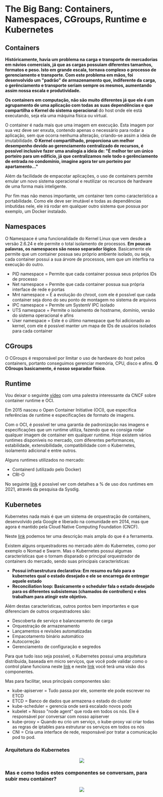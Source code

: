 # The Big Bang: Containers, Namespaces, CGroups, Runtime e Kubernetes

## Containers

**Históricamente, havia um problema na carga e transporte de mercadorias em návios comerciais, já que as cargas possuiam diferentes tamanhos, formatos e peso. Isto em grande escala, tornava complexo o processo de gerenciamento e transporte. Com este problema em mãos, foi desenvolvido um "padrão" de armazenamento que, indiferente da carga, o gerênciamento e transporte seriam sempre os mesmos, aumentando assim nossa escala e produtividade.**

**Os containers em computação, não são muito diferentes já que ele é um agrupamento de uma aplicação com todas as suas dependências e que compartilha o Kernel do sistema operacional** do host onde ele está executando, seja ela uma máquina física ou virtual.

O container é nada mais que uma imagem em execução. Esta imagem por sua vez deve ser enxuta, contendo apenas o necessário para rodar a aplicação, sem que ocorra nenhuma alteração, criando-se assim a ideia de imutabilidade. **O Kernel compartilhado, proporciona um melhor desempenho devido ao gerenciamento centralizado de recursos, é possível inclusive fazer uma analogia a ideia de: "É melhor ter um único porteiro para um edifício, já que centralizamos nele todo o gerênciamento de entrada no condomínio, imagine agora ter um porteiro por apartamento..."**

Além da facilidade de empacotar aplicações, o uso de containers permite emular um novo sistema operacional e reutilizar os recursos de hardware de uma forma mais inteligente.

Por fim mas não menos importante, um container tem como característica a portabilidade. Como ele deve ser imutável e todas as dependências imbutidas nele, ele irá rodar em qualquer outro sistema que possua por exemplo, um Docker instalado.

## Namespaces

O Namespace é uma funcionalidade do Kernel Linux que vem desde a versão 2.6.24 e ele permite o total isolamento de processos. **Em poucas palavras, os namespaces são nosso separador lógico**. Basicamente ele permite que um container possua seu próprio ambiente isolado, ou seja, cada container possui a sua árvore de processos, sem que um interfira na execução do outro.

* PID namespace = Permite que cada container possua seus próprios IDs de processo
* Net namespace = Permite que cada container possua sua própria interface de rede e portas
* Mnt namespace = É a evolução do chroot, com ele é possível que cada container seja dono do seu ponto de montagem no sistema de arquivos
* IPC namespace = Permite um SystemV IPC isolado
* UTS namespace = Permite o isolamento de hostname, domínio, versão do sistema operacional e afins
* User namespace = Este é o último namespace que foi adicionado ao kernel, com ele é possível manter um mapa de IDs de usuários isolados para cada container

## CGroups

O CGroups é responsável por limitar o uso de hardware do host pelos containers, portanto conseguimos gerenciar memória, CPU, disco e afins. **O CGroups basicamente, é nosso separador físico**.

## Runtime

Vou deixar o seguinte [vídeo](https://youtu.be/RyXL1zOa8Bw) com uma palestra interessante da CNCF sobre container runtime e OCI.

Em 2015 nasceu o Open Container Initiative (OCI), que especifica referências de runtime e especificações de formato de imagens.

Com o OCI, é possível ter uma garantia de padronização nas imagens e especificações que um runtime utiliza, fazendo que eu consiga rodar qualquer imagem de container em qualquer runtime. Hoje existem vários runtimes disponíveis no mercado, com diferentes performances, estabilidade, extensibilidade, compatibilidade com o Kubernetes, isolamento adicional e entre outros.

Alguns runtimes utilizados no mercado:
* Containerd (utilizado pelo Docker)
* CRI-O

No seguinte [link](https://sysdig.com/blog/sysdig-2021-container-security-usage-report/) é possível ver com detalhes a % de uso dos runtimes em 2021, através da pesquisa da Sysdig.

## Kubernetes

Kubernetes nada mais é que um sistema de orquestração de containers, desenvolvido pela Google e liberado na comunidade em 2014, mas que agora é mantido pela Cloud Native Computing Foundation (CNCF).

Neste [link](https://kubernetes.io/pt-br/docs/concepts/overview/what-is-kubernetes) podemos ter uma descrição mais ampla do que é a ferramenta.

Existem alguns orquestradores no mercado além do Kubernetes, como por exemplo o Nomad e Swarm. Mas o Kubernetes possui algumas características que o tornam disparado o principal orquestrador de containers do mercado, sendo suas principais características:

* **Possui infraestrutura declarativa: Em resumo eu falo para o kubernetes qual o estado desejado e ele se encarrega de entregar aquele estado**
* **Reconciliation loop: Basicamente o scheduler fala o estado desejado para os diferentes subsistemas (chamados de controllers) e eles trabalham para atingir este objetivo.**

Além destas características, outros pontos bem importantes e que diferenciam de outros orquestradores são:

* Descoberta de serviço e balanceamento de carga
* Orquestração de armazenamento
* Lançamentos e revisões automatizadas
* Empacotamento binário automático
* Autocorreção
* Gerenciamento de configuração e segredos

Para que tudo isso seja possível, o Kubernetes possui uma arquitetura distribuida, baseada em micro serviços, que você pode validar como o control plane funciona neste [link](https://kubernetes.io/pt-br/docs/concepts/architecture/control-plane-node-communication/) e neste [link](https://kubernetes.io/pt-br/docs/concepts/architecture/cloud-controller/) você terá uma visão dos componentes.

Mas para facilitar, seus principais componentes são:

* kube-apiserver = Tudo passa por ele, somente ele pode escrever no ETCD
* ETCD = Banco de dados que armazena o estado do cluster
* kube-scheduler = gerencia onde será escalado novos pods
* kubelet = Nosso "node agent" que roda em todos os nós. Ele é responsável por conversar com nosso apiserver
* kube-proxy = Quando eu crio um serviço, o kube-proxy vai criar todas as regras de iptables para estruturar os serviços em todos os nós
* CNI = Cria uma interface de rede, responsável por tratar a comunicação pod to pod.

### Arquitetura do Kubernetes

<p align="center">
  <img src="https://d33wubrfki0l68.cloudfront.net/518e18713c865fe67a5f23fc64260806d72b38f5/61d75/images/docs/post-ccm-arch.png"/>
</p>

### Mas e como todos estes componentes se conversam, para subir meu container?



<p align="center">
  <img src="https://cdn-images-1.medium.com/max/1500/1*WDJmiyarVfcsDp6X1-lLFQ.png"/>
</p>
